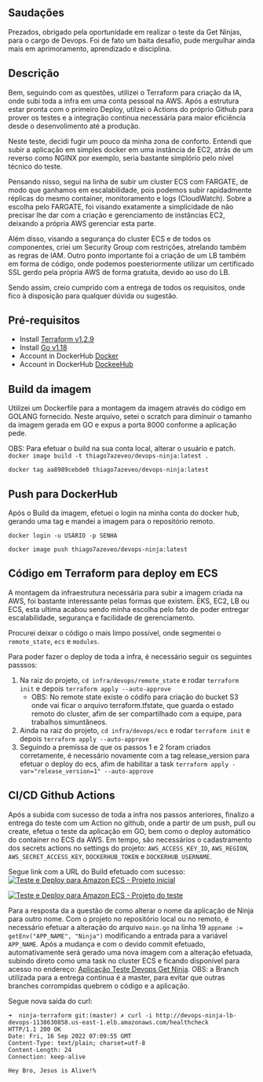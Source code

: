 ## Saudações
Prezados, obrigado pela oportunidade em realizar o teste da Get Ninjas, para o cargo de Devops. Foi de fato um baita desafio, pude mergulhar ainda mais em aprimoramento, aprendizado e disciplina.

## Descrição
Bem, seguindo com as questões, utilizei o Terraform para criação da IA, onde subi toda a infra em uma conta pessoal na AWS. Após a estrutura estar pronta com o primeiro Deploy, utilzei o Actions do próprio Github para prover os testes e a integração continua necessária para maior eficiência desde o desenvolimento até a produção. 

Neste teste, decidi fugir um pouco da minha zona de conforto. Entendi que subir a aplicação em simples docker em uma instância de EC2, atrás de um reverso como NGINX por exemplo, seria bastante simplório pelo nível técnico do teste. 

Pensando nisso, segui na linha de subir um cluster ECS com FARGATE, de modo que ganhamos em escalabilidade, pois podemos subir rapidadmente réplicas do mesmo container, monitoramento e logs (CloudWatch). Sobre a escolha pelo FARGATE, foi visando exatamente a simplicidade de não precisar lhe dar com a criação e gerenciamento de instâncias EC2, deixando a própria AWS gerenciar esta parte.

Além disso, visando a segurança do cluster ECS e de todos os componentes, criei um Security Group com restrições, atrelando também as regras de IAM.
Outro ponto importante foi a criação de um LB também em forma de código, onde podemos poesteriormente utilizar um certificado SSL gerdo pela própria AWS de forma gratuita, devido ao uso do LB.

Sendo assim, creio cumprido com a entrega de todos os requisitos, onde fico à disposição para qualquer dúvida ou sugestão.

## Pré-requisitos
- Install [Terraform v1.2.9](https://www.terraform.io/cli/install/apt)
- Install [Go v1.18](https://go.dev/dl/go1.18beta1.linux-amd64.tar.gz)
- Account in DockerHub [Docker](https://docs.docker.com/engine/install/ubuntu/)
- Account in DockerHub [DockeeHub](https://hub.docker.com/)

## Build da imagem
Utilizei um Dockerfile para a montagem da imagem através do código em GOLANG fornecido. Neste arquivo, setei o scratch para diminuir o tamanho da imagem gerada em GO e expus a porta 8000 conforme a aplicação pede.

OBS: Para efetuar o build na sua conta local, alterar o usuário e patch.
`docker image build -t thiago7azeveo/devops-ninja:latest .`

`docker tag aa8989cebde0 thiago7azeveo/devops-ninja:latest`

## Push para DockerHub
Após o Build da imagem, efetuei o login na minha conta do docker hub, gerando uma tag e mandei a imagem para o repositório remoto.

`docker login -u USÁRIO -p SENHA`

`docker image push thiago7azeveo/devops-ninja:latest`

## Código em Terraform para deploy em ECS
A montagem da infraestrutura necessária para subir a imagem criada na AWS, foi bastante interessante pelas formas que existem. EKS, EC2, LB ou ECS, esta ultima acabou sendo minha escolha pelo fato de poder entregar escalabilidade, segurança e facilidade de gerenciamento.

Procurei deixar o código o mais limpo possível, onde segmentei o `remote_state`, `ecs` e `modules`. 

Para poder fazer o deploy de toda a infra, é necessário seguir os seguintes passsos:

1. Na raiz do projeto, `cd infra/devops/remote_state` e rodar `terraform init` e depois `terraform apply --auto-approve`
    - OBS: No remote state existe o códifo para criação do bucket S3 onde vai ficar o arquivo terraform.tfstate, que guarda o estado remoto do cluster, afim de ser compartilhado com a equipe, para trabalhos simuntâneos. 
2. Ainda na raiz do projeto, `cd infra/devops/ecs` e rodar `terraform init` e depois `terraform apply --auto-approve`
3. Seguindo a premissa de que os passos 1 e 2 foram criados corretamente, é necessário novamente com a tag release_version para efetuar o deploy do ecs, afim de habilitar a task `terraform apply -var="release_version=1" --auto-approve`

## CI/CD Github Actions
Após a subida com sucesso de toda a infra nos passos anteriores, finalizo a entrega do teste com um Action no github, onde a partir de um push, pull ou create, efetua o teste da aplicação em GO, bem como o deploy automático do container no ECS da AWS. 
Em tempo, são necessários o cadastramento dos secrets actions no settings do projeto: `AWS_ACCESS_KEY_ID`, `AWS_REGION`, `AWS_SECRET_ACCESS_KEY`, `DOCKERHUB_TOKEN` e `DOCKERHUB_USERNAME`.

Segue link com a URL do Build efetuado com sucesso:
[![Teste e Deploy para Amazon ECS - Projeto inicial](https://github.com/thiago7azevedo/ninja-terraform/actions/workflows/ci-cd.yml/badge.svg)](https://github.com/thiago7azevedo/devops_test/actions/workflows/ci-cd.yml)

[![Teste e Deploy para Amazon ECS - Projeto do teste](https://github.com/thiago7azevedo/devops_test/actions/workflows/ci-cd.yml/badge.svg?branch=master)](https://github.com/thiago7azevedo/devops_test/actions/workflows/ci-cd.yml)

Para a resposta da a questão de como alterar o nome da aplicação de Ninja para outro nome. Com o projeto no repositório local ou no remoto, é necessário efetuar a alteração do arquivo `main.go` na linha 19 `appname := getEnv("APP_NAME", "Ninja")` modificando a entrada para a variável `APP_NAME`. 
Após a mudança e com o devido commit efetuado, automativamente será gerado uma nova imagem com a alteração efetuada, subindo direto como uma task no cluster ECS e ficando disponível para acesso no endereço: [Aplicação Teste Devops Get Ninja](http://devops-ninja-lb-devops-1138630858.us-east-1.elb.amazonaws.com/healthcheck).
OBS: a Branch utilizada para a entrega continua é a master, para evitar que outras branches corrompidas quebrem o código e a aplicação.


Segue nova saída do curl:
```
➜  ninja-terraform git:(master) ✗ curl -i http://devops-ninja-lb-devops-1138630858.us-east-1.elb.amazonaws.com/healthcheck
HTTP/1.1 200 OK
Date: Fri, 16 Sep 2022 07:09:55 GMT
Content-Type: text/plain; charset=utf-8
Content-Length: 24
Connection: keep-alive

Hey Bro, Jesus is Alive!%
```